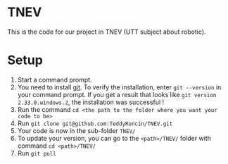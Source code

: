 # TNEV

This is the code for our project in TNEV (UTT subject about robotic).

# Setup

1. Start a command prompt.
2. You need to install [git](https://git-scm.com/). To verify the installation, enter `git --version` in your command prompt. If you get a result that looks like `git version 2.33.0.windows.2`, the installation was successful !
3. Run the command `cd <the path to the folder where you want your code to be>`
4. Run `git clone git@github.com:TeddyRoncin/TNEV.git`
5. Your code is now in the sub-folder `TNEV/`
6. To update your version, you can go to the `<path>/TNEV/` folder with command `cd <path>/TNEV/`
7. Run `git pull`